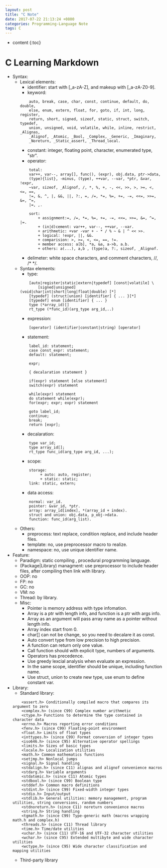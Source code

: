 ```yaml
---
layout: post
title: "C Note"
date: 2017-07-22 21:13:24 +0800
categories: Programming-Language Note
tags: C
---
```


* content
{:toc}

# C Learning Markdown

+ Syntax:
    + Lexical elements:
        + identifier: start with [_a-zA-Z], and makeup with [_a-zA-Z0-9].
        + keyword:
        ```
            auto, break, case, char, const, continue, default, do, double,
            else, enum, extern, float, for, goto, if, int, long, register,
            return, short, signed, sizeof, static, struct, switch, typedef,
            union, unsigned, void, volatile, while, inline, restrict, _Alignas,
            _Alignof, _Atomic, _Bool, _Complex, _Generic, _Imaginary,
            _Noreturn, _Static_assert, _Thread_local.
        ```
        + constant: integer, floating point, character, enumerated type, "str".
        + operator:
        ```
            total:
            var++, var--, array[], func(), (expr), obj.data, ptr->data,
            (type){list}, -minus, (type), ++var, --var, *ptr, &var, !expr,
            ~var, sizeof, _Alignof, /, *, %, +, -, <<, >>, >, >=, <, <=, ==,
            !=, &, ^, |, &&, ||, ?:, =, /=, *=, %=, +=, -=, <<=, >>=, &=, ^=,
            |=, ,.

            sort:
                + assignment:=, /=, *=, %=, +=, -=, <<=, >>=, &=, ^=, |=. 
                + (in|d)cement: var++, var--, ++var, --var.
                + arithmetic: +var -var + - * / % ~ & | ^ << >>.
                + logical: !expr, ||, &&.
                + comparision: >, >=, <, <=, ==, !=.
                + member access: a[b], *a, &a, a->b, a.b.
                + others: a(...), a,b , (type)a, ?:, sizeof, _Alignof.
        ```
        + delimeter: white space characters, and comment characters, //, /* */.
    + Syntax elements:
        + type:
        ```
            [auto|register|static|extern|typedef] [const|volatile] \
                [signed|unsigned] (void|char|int|short|long|float|double) [*]
            [typedef] (struct|union) [identifier] { ... }[*]
            [typedef] enum [identifier] { ... }
            type (*array_id)[]
            rt_type (*func_id)(arg_type arg_id,..)
        ```
        + expression:
        ```
            [operator] (identifier|constant|string) [operator]
        ```
        + statement:
        ```
            label_id: statement;
            case const_expr: statement;
            default: statement;

            expr;

            { decalaration statement }

            if(expr) statement [else statement]
            switch(expr) statement

            while(expr) statement
            do statement while(expr);
            for(expr; expr; expr) statement

            goto label_id;
            continue;
            break;
            return [expr];
        ```
        + decalaration:
        ```
            type var_id;
            type array_id[];
            rt_type func_id(arg_type arg_id, ...);
        ```
        + scope:
        ```
            storage:
                 + auto: auto, register;
                 + static: static;
            link: static, extern;
        ```
        + data access:
        ```
            normal: var_id.
            pointer: &var_id, *ptr.
            array: array_id[index], *(array_id + index).
            struct and union: obj.data, p_obj->data.
            function: func_id(arg_list).
        ```
    + Others:
        + preprocess: text replace, condition replace, and include header files.
        + template: no, use preprocessor macro to realize.
        + namespace: no, use unique identifier name.
+ Feature:
    + Paradigm: static compiling , procedural programming language.
    + (Package|Library) managment: use preprocessor to include header files,
    after compiling then link with library.
    + OOP: no
    + FP: no
    + GC: no
    + VM: no
    + Thread: by library.
    + Misc:
        + Pointer is memory address with type infomation.
        + Array is a ptr with length info, and function is a ptr with args info.
        + Array as an argument will pass array name as a pointer without length info.
        + Array index start from 0.
        + char[] can not be change, so you need to decalare it as const.
        + Auto convert type from low precision to high precision.
        + A function can return only one value.
        + Call function should with explicit type, numbers of arguments.
        + Operators has precedence.
        + Use greedy lexcial analysis when evaluate an expression.
        + In the same scope, identifier should be unique, including function name.
        + Use struct, union to create new type, use enum to define constant var.
+ Library:
    + Standard library:
    ```
        <assert.h> Conditionally compiled macro that compares its argument to zero
        <complex.h> (since C99) Complex number arithmetic
        <ctype.h> Functions to determine the type contained in character data
        <errno.h> Macros reporting error conditions
        <fenv.h> (since C99) Floating-point environment
        <float.h> Limits of float types
        <inttypes.h> (since C99) Format conversion of integer types
        <iso646.h> (since C95) Alternative operator spellings
        <limits.h> Sizes of basic types
        <locale.h> Localization utilities
        <math.h> Common mathematics functions
        <setjmp.h> Nonlocal jumps
        <signal.h> Signal handling
        <stdalign.h> (since C11) alignas and alignof convenience macros
        <stdarg.h> Variable arguments
        <stdatomic.h> (since C11) Atomic types
        <stdbool.h> (since C99) Boolean type
        <stddef.h> Common macro definitions
        <stdint.h> (since C99) Fixed-width integer types
        <stdio.h> Input/output
        <stdlib.h> General utilities: memory management, program utilities, string conversions, random numbers
        <stdnoreturn.h> (since C11) noreturn convenience macros
        <string.h> String handling
        <tgmath.h> (since C99) Type-generic math (macros wrapping math.h and complex.h)
        <threads.h> (since C11) Thread library
        <time.h> Time/date utilities
        <uchar.h> (since C11) UTF-16 and UTF-32 character utilities
        <wchar.h> (since C95) Extended multibyte and wide character utilities
        <wctype.h> (since C95) Wide character classification and mapping utilities
    ```
    + Third-party library
